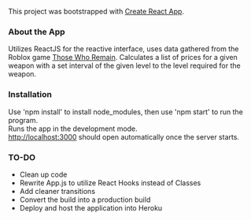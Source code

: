 This project was bootstrapped with [Create React App](https://github.com/facebook/create-react-app).
### About the App

Utilizes ReactJS for the reactive interface, uses data gathered from the Roblox game [Those Who Remain](https://www.roblox.com/games/488667523/Those-Who-Remain). Calculates a list of prices for a given weapon with a set interval of the given level to the level required for the weapon.

### Installation

Use 'npm install' to install node_modules, then use 'npm start' to run the program. <br />
Runs the app in the development mode.<br />
[http://localhost:3000](http://localhost:3000) should open automatically once the server starts.



### TO-DO
  - Clean up code
  - Rewrite App.js to utilize React Hooks instead of Classes
  - Add cleaner transitions
  - Convert the build into a production build
  - Deploy and host the application into Heroku

